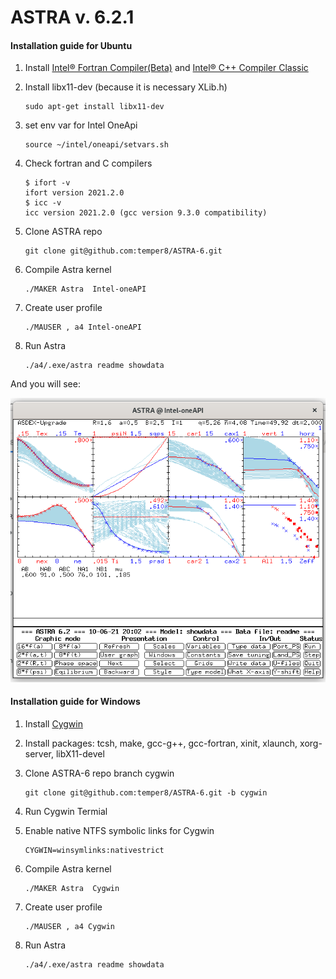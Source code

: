 # ASTRA v. 6.2.1 

#### Installation guide for Ubuntu

1. Install [Intel® Fortran Compiler(Beta)](https://software.intel.com/content/www/us/en/develop/articles/oneapi-standalone-components.html#fortran) and  [Intel® C++ Compiler Classic](https://software.intel.com/content/www/us/en/develop/articles/oneapi-standalone-components.html#inpage-nav-5-undefined)

2. Install libx11-dev (because it is necessary XLib.h)
   ```
   sudo apt-get install libx11-dev
   ```
   
3. set env var for Intel OneApi

   ```
   source ~/intel/oneapi/setvars.sh
   ```
   
4. Check fortran and C compilers
   
   ```
   $ ifort -v
   ifort version 2021.2.0
   $ icc -v
   icc version 2021.2.0 (gcc version 9.3.0 compatibility)
   ```
   
5. Clone ASTRA repo

   ```
   git clone git@github.com:temper8/ASTRA-6.git
   ```

   

6. Compile Astra kernel

   ```
   ./MAKER Astra  Intel-oneAPI
   ```

7. Create user profile
   ```
   ./MAUSER , a4 Intel-oneAPI
   ```

8. Run Astra

   ```
   ./a4/.exe/astra readme showdata
   ```

And you will see:

![astra-scr](astra-scr.png)

#### Installation guide for Windows

1. Install [Cygwin](https://www.cygwin.com/)

2. Install packages: tcsh, make, gcc-g++, gcc-fortran, xinit, xlaunch, xorg-server, libX11-devel

3. Clone ASTRA-6 repo branch cygwin

   ```
   git clone git@github.com:temper8/ASTRA-6.git -b cygwin
   ```
4. Run Cygwin Termial
 
6. Enable native NTFS symbolic links for Cygwin
   ```
   CYGWIN=winsymlinks:nativestrict
   ```   

6. Compile Astra kernel

   ```
   ./MAKER Astra  Cygwin
   ```

7. Create user profile
   ```
   ./MAUSER , a4 Cygwin
   ```

8. Run Astra

   ```
   ./a4/.exe/astra readme showdata
   ```
